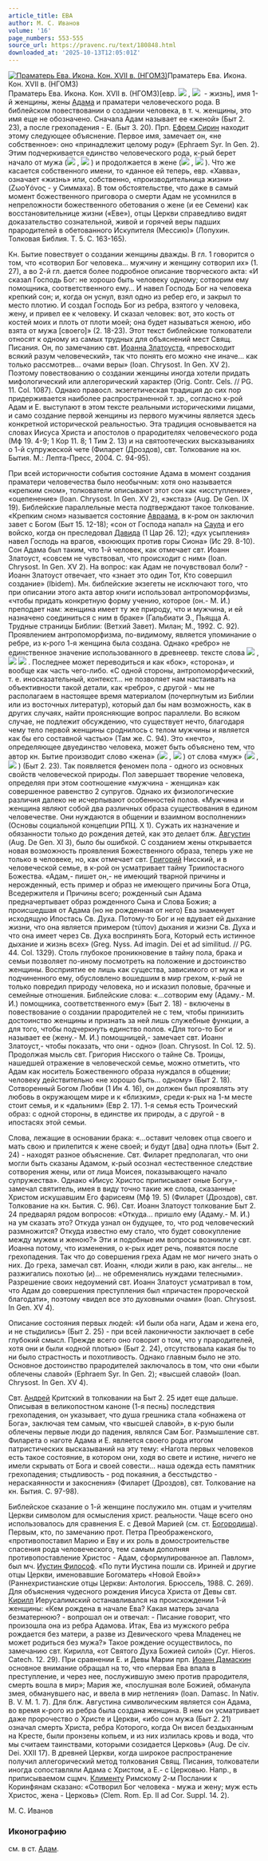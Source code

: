 ```yaml
---
article_title: ЕВА
author: М. С. Иванов
volume: '16'
page_numbers: 553-555
source_url: https://pravenc.ru/text/180848.html
downloaded_at: '2025-10-13T12:05:01Z'
---
```


[![Праматерь Ева. Икона. Кон. XVII в. (НГОМЗ)](https://pravenc.ru/data/691/485/1234/i200.jpg "Кликните для увеличения картинки")](https://pravenc.ru/data/691/485/1234/i400.jpg)Праматерь Ева. Икона. Кон. XVII в. (НГОМЗ)  
Праматерь Ева. Икона. Кон. XVII в. (НГОМЗ)[евр. ![](https://pravenc.ru/char/2712331/hWj/image.png) , ![](https://pravenc.ru/char/26062/HawwA/image.png)  - жизнь], имя 1-й женщины, жены [Адама](https://pravenc.ru/text/АДАМ.html) и праматери человеческого рода. В библейском повествовании о создании человека, в т. ч. женщины, это имя еще не обозначено. Сначала Адам называет ее «женой» (Быт 2. 23), а после грехопадения - Е. (Быт 3. 20). Прп. [Ефрем Сирин](<https://pravenc.ru/text/Ефрем Сирин.html>) находит этому следующее объяснение. Первое имя, замечает он, «не собственное»: оно «принадлежит целому роду» (Ephraem Syr. In Gen. 2). Этим подчеркивается единство человеческого рода, к-рый берет начало от мужа (![](https://pravenc.ru/char/2712331/vya/image.png) , ![](https://pravenc.ru/char/26062/x60IZ/image.png) ) и продолжается в жене (![](https://pravenc.ru/char/2712331/hVa/image.png) , ![](https://pravenc.ru/char/26062/x60iZZA/image.png) ). Что же касается собственного имени, то «данное ей теперь, евр. «Хавва», означает «жизнь» или, собственно, «производительница жизни» (Ζωοϒόνος - у Симмаха). В том обстоятельстве, что даже в самый момент божественного приговора о смерти Адам не усомнился в непреложности божественного обетования о жене (и ее Семени) как восстановительнице жизни («Еве»), отцы Церкви справедливо видят доказательство сознательной, живой и горячей веры падших прародителей в обетованного Искупителя (Мессию)» (Лопухин. Толковая Библия. Т. 5. С. 163-165).

Кн. Бытие повествует о создании женщины дважды. В гл. 1 говорится о том, что «сотворил Бог человека... мужчину и женщину сотворил их» (1. 27), а во 2-й гл. дается более подробное описание творческого акта: «И сказал Господь Бог: не хорошо быть человеку одному; сотворим ему помощника, соответственного ему… И навел Господь Бог на человека крепкий сон; и, когда он уснул, взял одно из ребер его, и закрыл то место плотию. И создал Господь Бог из ребра, взятого у человека, жену, и привел ее к человеку. И сказал человек: вот, это кость от костей моих и плоть от плоти моей; она будет называться женою, ибо взята от мужа [своего]» (2. 18-23). Этот текст библейские толкователи относят к одному из самых трудных для объяснений мест Свящ. Писания. Он, по замечанию свт. [Иоанна Златоуста](<https://pravenc.ru/text/Иоанн Златоуст.html>), «превосходит всякий разум человеческий», так что понять его можно «не иначе... как только рассмотрев… очами веры» (Ioan. Chrysost. In Gen. XV 2). Поэтому повествованию о создании женщины иногда хотели придать мифологический или аллегорический характер (Orig. Contr. Cels. // PG. 11. Col. 1087). Однако правосл. экзегетическая традиция до сих пор придерживается наиболее распространенной т. зр., согласно к-рой Адам и Е. выступают в этом тексте реальными историческими лицами, и само создание первой женщины из первого мужчины является здесь конкретной исторической реальностью. Эта традиция основывается на словах Иисуса Христа и апостолов о прародителях человеческого рода (Мф 19. 4-9; 1 Кор 11. 8; 1 Тим 2. 13) и на святоотеческих высказываниях о 1-й супружеской чете (Филарет (Дроздов), свт. Толкование на кн. Бытия. М.: Лепта-Пресс, 2004. С. 94-95).

При всей историчности события состояние Адама в момент создания праматери человечества было необычным: хотя оно называется «крепким сном», толкователи описывают этот сон как «исступление», «оцепенение» (Ioan. Chrysost. In Gen. XV 2), «экстаз» (Aug. De Gen. IX 19). Библейские параллельные места подтверждают такое толкование. «Крепким сном» называется состояние [Авраама](https://pravenc.ru/text/АВРААМ.html), в к-ром он заключил завет с Богом (Быт 15. 12-18); «сон от Господа напал» на [Саула](https://pravenc.ru/text/Саул.html) и его войско, когда он преследовал [Давида](https://pravenc.ru/text/Давид.html) (1 Цар 26. 12); «дух усыпления» навел Господь на врагов, «воюющих против горы Сиона» (Ис 29. 8-10). Сон Адама был таким, что 1-й человек, как отмечает свт. Иоанн Златоуст, «совсем не чувствовал, что происходит с ним» (Ioan. Chrysost. In Gen. XV 2). На вопрос: как Адам не почувствовал боли? - Иоанн Златоуст отвечает, что «знает это один Тот, Кто совершил создание» (Ibidem). Мн. библейские экзегеты не исключают того, что при описании этого акта автор книги использовал антропоморфизмы, «чтобы придать конкретную форму учению, которое (он.- М. И.) преподает нам: женщина имеет ту же природу, что и мужчина, и ей назначено соединиться с ним в браке» (Гальбиати Э., Пьяцца А. Трудные страницы Библии: (Ветхий Завет). Милан; М., 1992. С. 92). Проявлением антропоморфизма, по-видимому, является упоминание о ребре, из к-рого 1-я женщина была создана. Однако «ребро» не единственное значение использованного в древнеевр. тексте слова ![](https://pravenc.ru/char/2712331/x5blxx/image.png) ,![](<https://pravenc.ru/char/26062/ /image.png>) ![](<https://pravenc.ru/char/26062/ CElAx7e/image.png>) . Последнее может переводиться и как «бок», «сторона», и вообще как часть чего-либо. «С одной стороны, антропоморфический, т. е. иносказательный, контекст… не позволяет нам настаивать на объективности такой детали, как «ребро», с другой - мы не располагаем в настоящее время материалом (почерпнутым из Библии или из восточных литератур), который дал бы нам возможность, как в других случаях, найти проясняющие вопрос параллели. Во всяком случае, не подлежит обсуждению, что существует нечто, благодаря чему тело первой женщины сроднилось с телом мужчины и является как бы его составной частью» (Там же. С. 94). Это «нечто», определяющее двуединство человека, может быть объяснено тем, что автор кн. Бытие производит слово «жена» (![](https://pravenc.ru/char/2712331/hVa/image.png) , ![](https://pravenc.ru/char/26062/x60iZZA/image.png) ) от слова «муж» (![](https://pravenc.ru/char/2712331/vya/image.png) , ![](https://pravenc.ru/char/26062/x60IZ/image.png) ) (Быт 2. 23). Так появляется феномен пола - одного из основных свойств человеческой природы. Пол завершает творение человека, определяя при этом соотношение «мужчина - женщина» как совершенное равенство 2 супругов. Однако их физиологические различия далеко не исчерпывают особенностей полов. «Мужчина и женщина являют собой два различных образа существования в едином человечестве. Они нуждаются в общении и взаимном восполнении» (Основы социальной концепции РПЦ. Х 1). Сужать их назначение и обязанности только до рождения детей, как это делает блж. [Августин](https://pravenc.ru/text/Августин.html) (Aug. De Gen. XI 3), было бы ошибкой. С созданием жены открывается новая возможность проявления Божественного образа, теперь уже не только в человеке, но, как отмечает свт. [Григорий](https://pravenc.ru/text/Григорий.html) Нисский, и в человеческой семье, в к-рой он усматривает тайну Триипостасного Божества. «Адам,- пишет он,- не имеющий тварной причины и нерожденный, есть пример и образ не имеющего причины Бога Отца, Вседержителя и Причины всего; рожденный сын Адама предначертывает образ рожденного Сына и Слова Божия; а происшедшая от Адама (но не рожденная от него) Ева знаменует исходящую Ипостась Св. Духа. Потому-то Бог и не вдувает ей дыхание жизни, что она является примером (τύπον) дыхания и жизни Св. Духа и что она имеет через Св. Духа воспринять Бога, Который есть истинное дыхание и жизнь всех» (Greg. Nyss. Ad imagin. Dei et ad similitud. // PG. 44. Col. 1329). Столь глубокое проникновение в тайну пола, брака и семьи позволяет по-иному посмотреть на положение и достоинство женщины. Восприятие ее лишь как существа, зависимого от мужа и подчиненного ему, обусловлено вошедшим в мир грехом, к-рый не только повредил природу человека, но и исказил половые, брачные и семейные отношения. Библейские слова: «...сотворим ему (Адаму.- М. И.) помощника, соответственного ему» (Быт 2. 18) - включены в повествование о создании прародителей не с тем, чтобы принизить достоинство женщины и признать за ней лишь служебные функции, а для того, чтобы подчеркнуть единство полов. «Для того-то Бог и называет ее (жену.- М. И.) помощницей,- замечает свт. Иоанн Златоуст,- чтобы показать, что они - одно» (Ioan. Chrysost. In Col. 12. 5). Продолжая мысль свт. Григория Нисского о тайне Св. Троицы, нашедшей отражение в человеческой семье, можно отметить, что Адам как носитель Божественного образа нуждался в общении; человеку действительно «не хорошо быть… одному» (Быт 2. 18). Сотворенный Богом Любви (1 Ин 4. 16), он должен был проявлять эту любовь в окружающем мире и к «близким», среди к-рых на 1-м месте стоит семья, и к «дальним» (Евр 2. 17). 1-я семья есть Троический образ: с одной стороны, в единстве их природы, а с другой - в ипостасях этой семьи.

Слова, лежащие в основании брака: «...оставит человек отца своего и мать свою и прилепится к жене своей; и будут [два] одна плоть» (Быт 2. 24) - находят разное объяснение. Свт. Филарет предполагал, что они могли быть сказаны Адамом, к-рый осознал «естественное следствие сотворения жены, или от лица Моисея, показывающего начало супружества». Однако «Иисус Христос приписывает оные Богу»,- замечал святитель, имея в виду точно такие же слова, сказанные Христом искушавшим Его фарисеям (Мф 19. 5) (Филарет (Дроздов), свт. Толкование на кн. Бытия. С. 96). Свт. Иоанн Златоуст толкование Быт 2. 24 предварял рядом вопросов: «Откуда… пришло ему (Адаму.- М. И.) на ум сказать это? Откуда узнал он будущее, то, что род человеческий размножится? Откуда известно ему стало, что будет совокупление между мужем и женою?» Эти и подобные им вопросы возникли у свт. Иоанна потому, что изменения, о к-рых идет речь, появятся после грехопадения. Так что до совершения греха Адам не мог ничего знать о них. До греха, замечал свт. Иоанн, «люди жили в раю, как ангелы... не разжигались похотью (и)… не обременялись нуждами телесными». Разрешение своих недоумений свт. Иоанн Златоуст усматривал в том, что Адам до совершения преступления был «причастен пророческой благодати», поэтому «видел все это духовными очами» (Ioan. Chrysost. In Gen. XV 4).

Описание состояния первых людей: «И были оба наги, Адам и жена его, и не стыдились» (Быт 2. 25) - при всей лаконичности заключает в себе глубокий смысл. Прежде всего оно говорит о том, что у прародителей, хотя они и были «одной плотью» (Быт 2. 24), отсутствовала какая бы то ни было страстность и похотливость. Однако главным было не это. Основное достоинство прародителей заключалось в том, что они «были облечены славой» (Ephraem Syr. In Gen. 2); «высшей славой» (Ioan. Chrysost. In Gen. XV 4).

Cвт. [Андрей](https://pravenc.ru/text/Андрей.html) Критский в толковании на Быт 2. 25 идет еще дальше. Описывая в великопостном каноне (1-я песнь) последствия грехопадения, он указывает, что душа грешника стала «обнажена от Бога», заключая тем самым, что «высшей славой», в к-рую были облечены первые люди до падения, являлся Сам Бог. Размышление свт. Филарета о наготе Адама и Е. является своего рода итогом патристических высказываний на эту тему: «Нагота первых человеков есть такое состояние, в котором они, ходя во свете и истине, ничего не имели скрывать от Бога и своей совести… наша одежда есть памятник грехопадения; стыдливость - род покаяния, а бесстыдство - нераскаянности и закоснения» (Филарет (Дроздов), свт. Толкование на кн. Бытия. С. 97-98).

Библейское сказание о 1-й женщине послужило мн. отцам и учителям Церкви символом для осмысления христ. реальности. Чаще всего оно использовалось для сравнения Е. с Девой Марией (см. ст. [Богородица](https://pravenc.ru/text/Богородица.html)). Первым, кто, по замечанию прот. Петра Преображенского, «противопоставил Марию и Еву и их роль в домостроительстве спасения рода человеческого, тем самым дополняя противопоставление Христос - Адам, сформулированное ап. Павлом», был мч. [Иустин Философ](<https://pravenc.ru/text/Иустин Философ.html>). «По пути Иустина пошли св. Ириней и другие отцы Церкви, именовавшие Богоматерь «Новой Евой»» (Раннехристианские отцы Церкви: Антология. Брюссель, 1988. С. 269). Для объяснения чудесного рождения Иисуса Христа от Девы свт. [Кирилл](https://pravenc.ru/text/Кирилл.html) Иерусалимский останавливался на происхождении 1-й женщины: «Кем рождена в начале Ева? Какая матерь зачала безматернюю? - вопрошал он и отвечал: - Писание говорит, что произошла она из ребра Адамова. Итак, Ева из мужского ребра рождается без матери, а разве из Девического чрева Младенец не может родиться без мужа?» Такое рождение осуществилось, по замечанию свт. Кирилла, «от Святого Духа Божией силой» (Cyr. Hieros. Catech. 12. 29). При сравнении Е. и Девы Марии прп. [Иоанн Дамаскин](<https://pravenc.ru/text/Иоанн Дамаскин.html>) основное внимание обращал на то, что «первая Ева впала в преступление, и через нее, послужившую змею против прародителя, смерть вошла в мир»; Мария же, «послушная воле Божией, обманула змея, обманувшего нас, и ввела в мир нетления» (Ioan. Damasc. In Nativ. B. V. M. 1. 7). Для блж. Августина символическим является сон Адама, во время к-рого из ребра была создана женщина. В нем он усматривает даже пророчество о Христе и Церкви, «ибо сон мужа (Быт 2. 21) означал смерть Христа, ребра Которого, когда Он висел бездыханным на Кресте, были пронзены копьем, и из них излилась кровь и вода, что мы считаем таинствами, которыми созидается Церковь» (Aug. De civ. Dei. XXII 17). В древней Церкви, когда широкое распространение получил аллегорический метод толкования Свящ. Писания, толкователи иногда сопоставляли Адама с Христом, а Е.- с Церковью. Напр., в приписываемом сщмч. [Клименту](https://pravenc.ru/text/Климент.html) Римскому 2-м Послании к Коринфянам сказано: «Сотворил Бог человека - мужа и жену; муж есть Христос, жена - Церковь» (Clem. Rom. Ep. II ad Cor. Suppl. 14. 2).

М. С. Иванов 

### Иконографию

см. в ст. [Адам](https://pravenc.ru/text/Адам.html).
